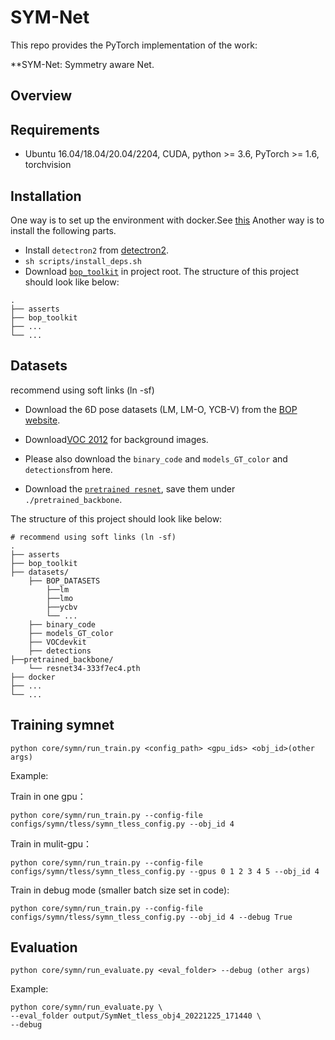 # SYM-Net
This repo provides the PyTorch implementation of the work:

**SYM-Net: Symmetry aware Net.

## Overview


## Requirements
* Ubuntu 16.04/18.04/20.04/2204, CUDA, python >= 3.6, PyTorch >= 1.6, torchvision

## Installation
One way is to set up the environment with docker.See [this](./docker/README.md)
Another way is to install the following parts.

* Install `detectron2` from [detectron2](https://github.com/facebookresearch/detectron2).
* `sh scripts/install_deps.sh`
* Download [`bop_toolkit`](https://github.com/thodan/bop_toolkit) in project root. 
The structure of this project should look like below:
```
.
├── asserts
├── bop_toolkit
├── ...
└── ...
```

## Datasets
recommend using soft links (ln -sf)

* Download the 6D pose datasets (LM, LM-O, YCB-V) from the
[BOP website](https://bop.felk.cvut.cz/datasets/).

* Download[VOC 2012](https://pjreddie.com/projects/pascal-voc-dataset-mirror/)
for background images.

* Please also download the `binary_code` and `models_GT_color` and `detections`from here.

* Download the [`pretrained resnet`](https://cloud.dfki.de/owncloud/index.php/s/zT7z7c3e666mJTW), 
save them under `./pretrained_backbone`.

The structure of this project should look like below:
```
# recommend using soft links (ln -sf)
.
├── asserts
├── bop_toolkit
├── datasets/
    ├── BOP_DATASETS
        ├──lm
        ├──lmo
        ├──ycbv
        └── ...
    ├── binary_code
    ├── models_GT_color
    ├── VOCdevkit
    ├── detections
├──pretrained_backbone/
    └── resnet34-333f7ec4.pth
├── docker
├── ...
└── ...
```


## Training symnet
`python core/symn/run_train.py <config_path> <gpu_ids> <obj_id>(other args)`

Example:

Train in one gpu：
```
python core/symn/run_train.py --config-file configs/symn/tless/symn_tless_config.py --obj_id 4
```
Train in mulit-gpu：
```
python core/symn/run_train.py --config-file configs/symn/tless/symn_tless_config.py --gpus 0 1 2 3 4 5 --obj_id 4
```
Train in debug mode (smaller batch size set in code):
```
python core/symn/run_train.py --config-file configs/symn/tless/symn_tless_config.py --obj_id 4 --debug True
```

## Evaluation
`python core/symn/run_evaluate.py <eval_folder> --debug (other args)`

Example:
```
python core/symn/run_evaluate.py \
--eval_folder output/SymNet_tless_obj4_20221225_171440 \
--debug
```
